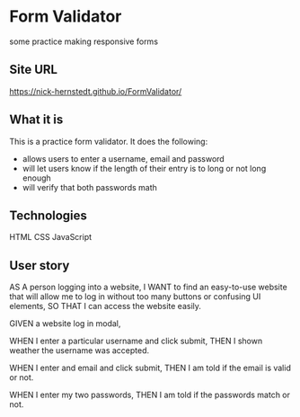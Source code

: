 # Form Validator
some practice making responsive forms 

## Site URL
https://nick-hernstedt.github.io/FormValidator/
## What it is
This is a practice form validator. It does the following:
- allows users to enter a username, email and password
- will let users know if the length of their entry is to long or not long enough
- will verify that both passwords math

## Technologies
HTML
CSS 
JavaScript

## User story
AS A person logging into a website,
I WANT to find an easy-to-use website that will allow me to log in without too many buttons or confusing UI elements,
SO THAT I can access the website easily.


GIVEN a website log in modal,

WHEN I enter a particular username and click submit,
THEN I shown weather the username was accepted.

WHEN I enter and email and click submit,
THEN I am told if the email is valid or not.

WHEN I enter my two passwords,
THEN I am told if the passwords match or not.


